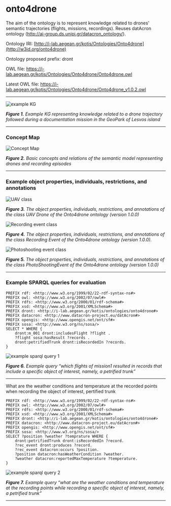 # onto4drone

The aim of the ontology is to represent knowledge related to drones' semantic trajectories (flights, missions, recordings). Reuses datAcron ontology (http://ai-group.ds.unipi.gr/datacron_ontology/).

Ontology IRI: [http://i-lab.aegean.gr/kotis/Ontologies/Onto4drone](http://w3id.org/onto4drone)

Ontology proposed prefix: dront

OWL file: https://i-lab.aegean.gr/kotis/Ontologies/Onto4drone/Onto4drone.owl 

Latest OWL file: https://i-lab.aegean.gr/kotis/Ontologies/Onto4drone/Onto4drone_v1.0.2.owl

---
![example KG](images/exapmle-graph.png)

*<b>Figure 1.</b> Example KG representing knowledge related to a drone trajectory followed during a documentation mission in the GeoPark of Lesvos island*

---
### Concept Map

![Concept Map](images/Basic_concepts_and_relations_of_STaKG_model.png)

*<b>Figure 2.</b> Basic concepts and relations of the semantic model representing drones and recording episodes*

---
### Example object properties, individuals, restrictions, and annotations

![UAV class](images/UAV-drone.png)

*<b>Figure 3.</b> The object properties, individuals, restrictions, and annotations of the class UAV Drone of the Onto4drone ontology (version 1.0.0)*

![Recording event class](images/RecordingEvent.png)

*<b>Figure 4.</b> The object properties, individuals, restrictions, and annotations of the class Recording Event of the Onto4drone ontology (version 1.0.0).*


![Photoshooting event class](images/PhotoShootingEvent.png)

*<b>Figure 5.</b> The object properties, individuals, restrictions, and annotations of the class PhotoShootingEvent of the Onto4drone ontology (version 1.0.0)*

---
### Example SPARQL queries for evaluation

```
PREFIX rdf: <http://www.w3.org/1999/02/22-rdf-syntax-ns#>
PREFIX owl: <http://www.w3.org/2002/07/owl#>
PREFIX rdfs: <http://www.w3.org/2000/01/rdf-schema#>
PREFIX xsd: <http://www.w3.org/2001/XMLSchema#>
PREFIX dront: <http://i-lab.aegean.gr/kotis/ontologies/onto4drone#>
PREFIX datacron: <http://www.datacron-project.eu/datAcron#>
PREFIX opengis: <http://www.opengis.net/ont/sf#>
PREFIX sosa: <http://www.w3.org/ns/sosa/>
SELECT * WHERE { 
	dront:m_001 dront:includesFlight ?flight .
	?flight sosa:hasResult ?records .
	dront:petrifiedTrunk dront:isRecordedIn ?records.
}
```

![example sparql query 1](images/SPARQL_query1.png)

*<b>Figure 6.</b> Example query “which flights of mission1 resulted in records that include a specific object of interest, namely, a petrified trunk”*

---

What are the weather conditions and temperature at the recorded points when recording the object of interest, pertified trunk


```
PREFIX rdf: <http://www.w3.org/1999/02/22-rdf-syntax-ns#>
PREFIX owl: <http://www.w3.org/2002/07/owl#>
PREFIX rdfs: <http://www.w3.org/2000/01/rdf-schema#>
PREFIX xsd: <http://www.w3.org/2001/XMLSchema#>
PREFIX dront: <http://i-lab.aegean.gr/kotis/ontologies/onto4drone#>
PREFIX datacron: <http://www.datacron-project.eu/datAcron#>
PREFIX opengis: <http://www.opengis.net/ont/sf#>
PREFIX sosa: <http://www.w3.org/ns/sosa/>
SELECT ?position ?weather ?temprature WHERE {
    dront:petrifiedTrunk dront:isRecordedIn ?record.
    ?rec_event dront:produces ?record.
    ?rec_event datacron:occurs ?position.
    ?position datacron:hasWeatherCondition ?weather.
    ?weather datacron:reportedMaxTemperature ?temperature.
}
```

![example sparql query 2](images/SPARQL_query2.png)

*<b>Figure 7.</b> Example query “what are the weather conditions and temperature at the recording points while recording a specific object of interest, namely, a petrified trunk”*

---

